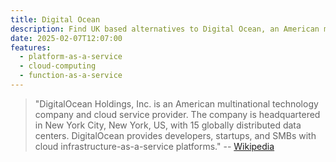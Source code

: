 ```yaml
---
title: Digital Ocean
description: Find UK based alternatives to Digital Ocean, an American multinational technology company and cloud service provider.
date: 2025-02-07T12:07:00
features:
  - platform-as-a-service
  - cloud-computing
  - function-as-a-service
---
```

> "DigitalOcean Holdings, Inc. is an American multinational technology company and cloud service provider. The company is headquartered in New York City, New York, US, with 15 globally distributed data centers. DigitalOcean provides developers, startups, and SMBs with cloud infrastructure-as-a-service platforms."
> -- [Wikipedia](https://en.wikipedia.org/wiki/DigitalOcean)